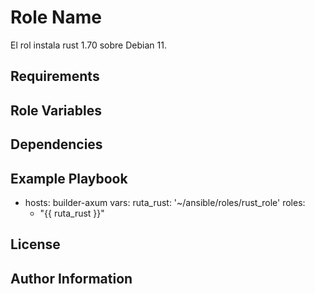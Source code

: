 Role Name
=========

El rol instala rust 1.70 sobre Debian 11.

Requirements
------------


Role Variables
--------------


Dependencies
------------

Example Playbook
----------------
- hosts: builder-axum
  vars:
    ruta_rust: '~/ansible/roles/rust_role'
  roles: 
    - "{{ ruta_rust }}"

License
-------


Author Information
------------------

